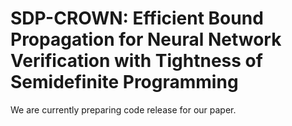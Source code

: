 # SDP-CROWN: Efficient Bound Propagation for Neural Network Verification with Tightness of Semidefinite Programming

We are currently preparing code release for our paper.